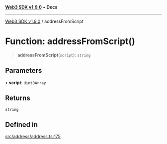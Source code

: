 [**Web3 SDK v1.9.0**](../README.md) • **Docs**

***

[Web3 SDK v1.9.0](../globals.md) / addressFromScript

# Function: addressFromScript()

> **addressFromScript**(`script`): `string`

## Parameters

• **script**: `Uint8Array`

## Returns

`string`

## Defined in

[src/address/address.ts:175](https://github.com/Mystic-Nayy/alephium-web3/blob/c1afd789a197ce5fe21f08c2965942090157c33d/packages/web3/src/address/address.ts#L175)
